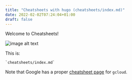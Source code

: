 ```yaml
---
title: "Cheatsheets with hugo (cheatsheets/index.md)"
date: 2022-02-02T07:24:04+01:00
draft: false
---
```


Welcome to Cheatsheets!

![image alt text](/images/cheatsheet-dark.png)


This is:

    `cheatsheets/index.md`

Note that Google has a proper [cheatsheet page](https://cloud.google.com/sdk/docs/cheatsheet) for `gcloud`.
